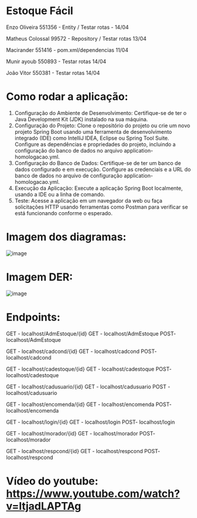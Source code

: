 # Estoque Fácil

 Enzo Oliveira 551356 - Entity / Testar rotas - 14/04

 Matheus Colossal 99572  - Repository / Testar rotas 13/04

 Macirander 551416 - pom.xml/dependencias 11/04

 Munir ayoub 550893  - Testar rotas 14/04

 João Vitor 550381 - Testar rotas 14/04


# Como rodar a aplicação:
1. Configuração do Ambiente de Desenvolvimento:
Certifique-se de ter o Java Development Kit (JDK) instalado na sua máquina.
2. Configuração do Projeto:
Clone o repositório do projeto ou crie um novo projeto Spring Boot usando uma ferramenta de desenvolvimento integrado (IDE) como IntelliJ IDEA, Eclipse ou Spring Tool Suite.
Configure as dependências e propriedades do projeto, incluindo a configuração do banco de dados no arquivo application-homologacao.yml.
3. Configuração do Banco de Dados:
Certifique-se de ter um banco de dados configurado e em execução. Configure as credenciais e a URL do banco de dados no arquivo de configuração application-homologacao.yml.
4. Execução da Aplicação:
Execute a aplicação Spring Boot localmente, usando a IDE ou a linha de comando.
5. Teste:
Acesse a aplicação em um navegador da web ou faça solicitações HTTP usando ferramentas como Postman para verificar se está funcionando conforme o esperado.


# Imagem dos diagramas:
![image](https://github.com/BernardoliveiraFiap/JavaSpringSprint1/assets/126569987/c0e28e1d-92e0-474c-8d83-584167878c84)

# Imagem DER: 
![image](https://github.com/BernardoliveiraFiap/JavaSpringSprint1/assets/126569987/d8c70218-e9b9-4df5-95e5-29ef09a0f007)



# Endpoints: 
GET - localhost/AdmEstoque/{id}
GET - localhost/AdmEstoque
POST- localhost/AdmEstoque
 
 
GET - localhost/cadcond/{id}
GET - localhost/cadcond
POST- localhost/cadcond
 
GET - localhost/cadestoque/{id}
GET - localhost/cadestoque
POST- localhost/cadestoque
 
GET - localhost/cadusuario/{id}
GET - localhost/cadusuario
POST - localhost/cadusuario
 
GET - localhost/encomenda/{id}
GET - localhost/encomenda
POST- localhost/encomenda
 
GET - localhost/login/{id}
GET - localhost/login
POST- localhost/login
 
GET - localhost/morador/{id}
GET - localhost/morador
POST- localhost/morador
 
GET - localhost/respcond/{id}
GET - localhost/respcond
POST- localhost/respcond

# Vídeo do youtube: https://www.youtube.com/watch?v=ltjadLAPTAg
